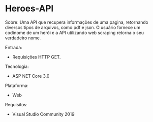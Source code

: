# Heroes-API



Sobre: Uma API que recupera informações de uma pagina, retornando diversos tipos de arquivos,  como pdf e json. O usuário fornece um codinome de um herói e a API utilizando web scraping retorna o seu verdadeiro nome.

Entrada: 
  - Requisições HTTP GET.

Tecnologia:
  - ASP NET Core 3.0

Plataforma: 
  - Web

Requisitos: 
  - Visual Studio Community 2019

